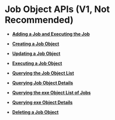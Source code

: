 # Job Object APIs \(V1, Not Recommended\)<a name="EN-US_TOPIC_0172486226"></a>

-   **[Adding a Job and Executing the Job](adding-a-job-and-executing-the-job.md)**  

-   **[Creating a Job Object](creating-a-job-object.md)**  

-   **[Updating a Job Object](updating-a-job-object.md)**  

-   **[Executing a Job Object](executing-a-job-object.md)**  

-   **[Querying the Job Object List](querying-the-job-object-list.md)**  

-   **[Querying Job Object Details](querying-job-object-details.md)**  

-   **[Querying the exe Object List of Jobs](querying-the-exe-object-list-of-jobs.md)**  

-   **[Querying exe Object Details](querying-exe-object-details.md)**  

-   **[Deleting a Job Object](deleting-a-job-object.md)**  


